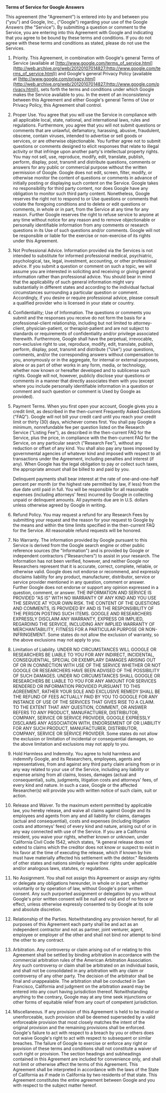 **Terms of Service for Google Answers**

This agreement (the "Agreement") is entered into by and between you ("you") and Google, Inc., ("Google") regarding your use of the Google Answers (the "Service"). By submitting a question or comment to the Service, you are entering into this Agreement with Google and indicating that you agree to be bound by these terms and conditions. If you do not agree with these terms and conditions as stated, please do not use the Services.

1.  Priority. This Agreement, in combination with Google's general Terms of Service (available at [http://www.google.com/terms_of_service.html](http://web.archive.org/web/20120107014827/http://www.google.com/terms_of_service.html)) and Google's general Privacy Policy (available at [http://www.google.com/privacy.html](http://web.archive.org/web/20120107014827/http://www.google.com/privacy.html)), sets forth the terms and conditions under which Google makes the Service available to you. In the event of an inconsistency between this Agreement and either Google's general Terms of Use or Privacy Policy, this Agreement shall control.

4.  Proper Use. You agree that you will use the Service in compliance with all applicable local, state, national, and international laws, rules and regulations. Furthermore, you agree that you will not submit questions or comments that are unlawful, defamatory, harassing, abusive, fraudulent, obscene, contain viruses, intended to advertise or sell goods or services, or are otherwise objectionable. You further agree not to submit questions or comments designed to elicit responses that relate to illegal activity or that infringe upon another party's intellectual property rights. You may not sell, use, reproduce, modify, edit, translate, publish, perform, display, post, transmit and distribute questions, comments or answers for any public or commercial purpose without the written permission of Google. Google does not edit, screen, filter, modify, or otherwise monitor the content of questions or comments in advance of initially posting or displaying such content on the Service. Google takes no responsibility for third party content, nor does Google have any obligation to monitor such third party content. Nonetheless, Google reserves the right not to respond to or Use questions or comments that violate the foregoing conditions and to delete or edit questions or comments, in whole or in part, from the Service at any time for any reason. Further Google reserves the right to refuse service to anyone at any time without notice for any reason and to remove objectionable or personally identifiable information from any comments or research questions in its Use of such questions and/or comments. Google will not be responsible or liable for the exercise or non-exercise of its rights under this Agreement.

7.  Not Professional Advice. Information provided via the Services is not intended to substitute for informed professional medical, psychiatric, psychological, tax, legal, investment, accounting, or other professional advice. If you submit a question or comment on such a topic, we will assume you are interested in soliciting and receiving or giving general information rather than professional advice. You should bear in mind that the applicability of such general information might vary substantially in different states and according to the individual factual circumstances surrounding a particular question or comment. Accordingly, if you desire or require professional advice, please consult a qualified provider who is licensed in your state or country.

10. Confidentiality; Use of Information. The questions or comments you submit and the responses you receive do not form the basis for a professional-client relationship, including but not limited to attorney-client, physician-patient, or therapist-patient and are not subject to standards or requirements of confidentiality and/or privilege associated therewith. Furthermore, Google shall have the perpetual, irrevocable, non-exclusive right to use, reproduce, modify, edit, translate, publish, perform, display, post, transmit and distribute ("Use") your questions, comments, and/or the corresponding answers without compensation to you, anonymously or in the aggregate, for internal or external purposes, alone or as part of other works in any form, media, or technology, whether now known or hereafter developed and to sublicense such rights. Google will not, however, publicly disclose your questions or comments in a manner that directly associates them with you (except where you include personally identifiable information in a question or comment and such question or comment is Used by Google as provided).

13. Payment Terms. When you first open your account, Google gives you a credit limit, as described in the then-current Frequently Asked Questions ("FAQ"). Google will not bill your credit card until you reach your credit limit or thirty (30) days, whichever comes first. You shall pay Google a minimum, nonrefundable fee per question listed on the Research Service ("Listing Fee"), as described in the then-current FAQ for the Service, plus the price, in compliance with the then-current FAQ for the Service, on any particular search ("Research Fee"), without any reduction or offset of any kind. You shall also pay any taxes imposed by governmental agencies of whatever kind and imposed with respect to all transactions under the Agreement, including penalties and interest (if any). When Google has the legal obligation to pay or collect such taxes, the appropriate amount shall be billed to and paid by you.

    Delinquent payments shall bear interest at the rate of one-and-one-half percent per month (or the highest rate permitted by law, if less) from the due date until paid in full. You will be responsible for all reasonable expenses (including attorneys' fees) incurred by Google in collecting unpaid or delinquent amounts. All payments due are in U.S. dollars unless otherwise agreed by Google in writing.

16. Refund Policy. You may request a refund for any Research Fees by submitting your request and the reason for your request to Google by the means and within the time limits specified in the then-current FAQ for the Service. All reasonable refund requests will be honored.

19. No Warranty. The information provided by Google pursuant to this Service is derived from the Google search engine or other public reference sources (the "Information") and is provided by Google or independent contractors ("Researchers") to assist in your research. The Information has not been verified, however, and neither Google nor Researchers represent that it is accurate, correct, complete, reliable, or otherwise valid. Google does not endorse or recommend, and expressly disclaims liability for any product, manufacturer, distributor, service or service provider mentioned in any question, comment or answer. Further Google does not endorse or support any opinion expressed in a question, comment, or answer. THE INFORMATION AND SERVICE IS PROVIDED "AS IS" WITH NO WARRANTY OF ANY KIND AND YOU USE THE SERVICE AT YOUR OWN RISK. THE CONTENT OF THE QUESTIONS AND COMMENTS, IS PROVIDED BY AND IS THE RESPONSIBILITY OF THE PERSON POSTING SUCH ITEMS. GOOGLE AND RESEARCHERS EXPRESSLY DISCLAIM ANY WARRANTY, EXPRESS OR IMPLIED, REGARDING THE SERVICE, INCLUDING ANY IMPLIED WARRANTY OF MERCHANTABILITY, FITNESS FOR A PARTICULAR PURPOSE OR NON-INFRINGEMENT. Some states do not allow the exclusion of warranty, so the above exclusions may not apply to you.

22. Limitation of Liability. UNDER NO CIRCUMSTANCES WILL GOOGLE OR RESEARCHERS BE LIABLE TO YOU FOR ANY INDIRECT, INCIDENTAL, CONSEQUENTIAL, SPECIAL OR EXEMPLARY DAMAGES ARISING OUT OF OR IN CONNECTION WITH USE OF THE SERVICE WHETHER OR NOT GOOGLE OR RESEARCHERS HAVE BEEN ADVISED OF THE POSSIBILITY OF SUCH DAMAGES. UNDER NO CIRCUMSTANCES SHALL GOOGLE OR RESEARCHERS BE LIABLE TO YOU FOR ANY AMOUNT FOR SERVICES RENDERED OR INFORMATION PROVIDED PURSUANT TO THIS AGREEMENT, RATHER YOUR SOLE AND EXCLUSIVE REMEDY SHALL BE THE REFUND OF FEES ACTUALLY PAID BY YOU TO GOOGLE FOR ANY INSTANCE OF USE OF THE SERVICES THAT GIVES RISE TO A CLAIM. TO THE EXTENT THAT ANY QUESTION, COMMENT, OR ANSWER REFERS TO ANY PRODUCT, MANUFACTURER, DISTRIBUTOR, COMPANY, SERVICE OR SERVICE PROVIDER, GOOGLE EXPRESSLY DISCLAIMS ANY ASSOCIATION WITH, ENDORSEMENT OF OR LIABILITY FOR ANY SUCH PRODUCT, MANUFACTURER, DISTRIBUTOR, COMPANY, SERVICE OR SERVICE PROVIDER. Some states do not allow the exclusion or limitation of incidental or consequential damages, so the above limitation and exclusions may not apply to you.

25. Hold Harmless and Indemnity. You agree to hold harmless and indemnify Google, and its Researchers, employees, agents and representatives, from and against any third party claim arising from or in any way related to your use of the Service, including any liability or expense arising from all claims, losses, damages (actual and consequential), suits, judgments, litigation costs and attorneys' fees, of every kind and nature. In such a case, Google or the affected Researcher(s) will provide you with written notice of such claim, suit or action.

28. Release and Waiver. To the maximum extent permitted by applicable law, you hereby release, and waive all claims against Google and its employees and agents from any and all liability for claims, damages (actual and consequential), costs and expenses (including litigation costs and attorneys' fees) of every kind and nature, arising out of or in any way connected with use of the Service. If you are a California resident, you waive your rights, whether known or unknown, under California Civil Code 1542, which states, "A general release does not extend to claims which the creditor does not know or suspect to exist in his favor at the time of executing the release, which if known by him must have materially affected his settlement with the debtor." Residents of other states and nations similarly waive their rights under applicable and/or analogous laws, statutes, or regulations.

31. No Assignment. You shall not assign this Agreement or assign any rights or delegate any obligations hereunder, in whole or in part, whether voluntarily or by operation of law, without Google's prior written consent. Any such purported assignment or delegation by you without Google's prior written consent will be null and void and of no force or effect, unless otherwise expressly consented to by Google at its sole and absolute discretion.

34. Relationship of the Parties. Notwithstanding any provision hereof, for all purposes of this Agreement each party shall be and act as an independent contractor and not as partner, joint venturer, agent, employee or employer of the other and shall not bind nor attempt to bind the other to any contract.

37. Arbitration. Any controversy or claim arising out of or relating to this Agreement shall be settled by binding arbitration in accordance with the commercial arbitration rules of the American Arbitration Association. Any such controversy or claim shall be arbitrated on an individual basis, and shall not be consolidated in any arbitration with any claim or controversy of any other party. The decision of the arbitrator shall be final and unappealable. The arbitration shall be conducted in San Francisco, California and judgment on the arbitration award may be entered into any court having jurisdiction thereof. Notwithstanding anything to the contrary, Google may at any time seek injunctions or other forms of equitable relief from any court of competent jurisdiction.

40. Miscellaneous. If any provision of this Agreement is held to be invalid or unenforceable, such provision shall be deemed superseded by a valid enforceable provision that most closely matches the intent of the original provision and the remaining provisions shall be enforced. Google's failure to act with respect to a breach by you or others does not waive Google's right to act with respect to subsequent or similar breaches. The failure of Google to exercise or enforce any right or provision of these terms and conditions shall not constitute a waiver of such right or provision. The section headings and subheadings contained in this Agreement are included for convenience only, and shall not limit or otherwise affect the terms of this Agreement. This Agreement shall be interpreted in accordance with the laws of the State of California as if made in California by two residents of that state. This Agreement constitutes the entire agreement between Google and you with respect to the subject matter hereof.